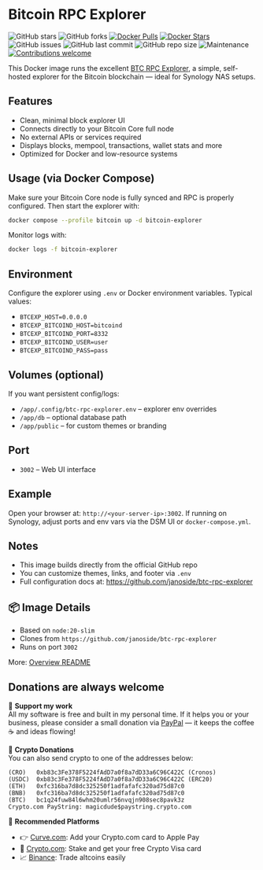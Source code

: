 # Bitcoin RPC Explorer
![GitHub stars](https://img.shields.io/github/stars/magicdude4eva/btc-fullnode-stack?style=social)
![GitHub forks](https://img.shields.io/github/forks/magicdude4eva/btc-fullnode-stack?style=social)
[![Docker Pulls](https://img.shields.io/docker/pulls/magicdude4eva/btc-bitcoin-explorer)](https://hub.docker.com/r/magicdude4eva/btc-bitcoin-explorer)
[![Docker Stars](https://img.shields.io/docker/stars/magicdude4eva/btc-bitcoin-explorer)](https://hub.docker.com/r/magicdude4eva/btc-bitcoin-explorer)
![GitHub issues](https://img.shields.io/github/issues/magicdude4eva/btc-fullnode-stack)
![GitHub last commit](https://img.shields.io/github/last-commit/magicdude4eva/btc-fullnode-stack)
![GitHub repo size](https://img.shields.io/github/repo-size/magicdude4eva/btc-fullnode-stack)
![Maintenance](https://img.shields.io/maintenance/yes/2025)
[![Contributions welcome](https://img.shields.io/badge/contributions-welcome-brightgreen.svg)](https://github.com/magicdude4eva/btc-fullnode-stack/issues)

This Docker image runs the excellent [BTC RPC Explorer](https://github.com/janoside/btc-rpc-explorer), a simple, self-hosted explorer for the Bitcoin blockchain — ideal for Synology NAS setups.

## Features
- Clean, minimal block explorer UI  
- Connects directly to your Bitcoin Core full node  
- No external APIs or services required  
- Displays blocks, mempool, transactions, wallet stats and more  
- Optimized for Docker and low-resource systems  

## Usage (via Docker Compose)
Make sure your Bitcoin Core node is fully synced and RPC is properly configured. Then start the explorer with:

```bash
docker compose --profile bitcoin up -d bitcoin-explorer
```

Monitor logs with:
```bash
docker logs -f bitcoin-explorer
```

## Environment
Configure the explorer using `.env` or Docker environment variables. Typical values:

- `BTCEXP_HOST=0.0.0.0`  
- `BTCEXP_BITCOIND_HOST=bitcoind`  
- `BTCEXP_BITCOIND_PORT=8332`  
- `BTCEXP_BITCOIND_USER=user`  
- `BTCEXP_BITCOIND_PASS=pass`  

## Volumes (optional)
If you want persistent config/logs:
- `/app/.config/btc-rpc-explorer.env` – explorer env overrides  
- `/app/db` – optional database path  
- `/app/public` – for custom themes or branding

## Port
- `3002` – Web UI interface  

## Example
Open your browser at: `http://<your-server-ip>:3002`. If running on Synology, adjust ports and env vars via the DSM UI or `docker-compose.yml`.

## Notes
- This image builds directly from the official GitHub repo  
- You can customize themes, links, and footer via `.env`  
- Full configuration docs at: https://github.com/janoside/btc-rpc-explorer

## 📦 Image Details

- Based on `node:20-slim`
- Clones from `https://github.com/janoside/btc-rpc-explorer`
- Runs on port `3002`

More: [Overview README](https://github.com/magicdude4eva/btc-fullnode-stack)


## Donations are always welcome

[paypal]: https://paypal.me/GerdNaschenweng

🍻 **Support my work**  
All my software is free and built in my personal time. If it helps you or your business, please consider a small donation via [PayPal][paypal] — it keeps the coffee ☕ and ideas flowing!

💸 **Crypto Donations**  
You can also send crypto to one of the addresses below:

```
(CRO)   0xb83c3Fe378F5224fAdD7a0f8a7dD33a6C96C422C (Cronos)  
(USDC)  0xb83c3Fe378F5224fAdD7a0f8a7dD33a6C96C422C (ERC20)  
(ETH)   0xfc316ba7d8dc325250f1adfafafc320ad75d87c0  
(BNB)   0xfc316ba7d8dc325250f1adfafafc320ad75d87c0
(BTC)   bc1q24fuw84l6whm20umlr56nvqjn908sec8pavk3z  
Crypto.com PayString: magicdude$paystring.crypto.com
```

🧾 **Recommended Platforms**  
- 👉 [Curve.com](https://www.curve.com/join#DWPXKG6E): Add your Crypto.com card to Apple Pay  
- 🔐 [Crypto.com](https://crypto.com/app/ref6ayzqvp): Stake and get your free Crypto Visa card  
- 📈 [Binance](https://accounts.binance.com/register?ref=13896895): Trade altcoins easily